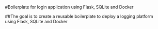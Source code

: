 #Boilerplate for login application using Flask, SQLite and Docker

##The goal is to create a reusable boilerplate to deploy a logging platform using Flask, SQLite and Docker